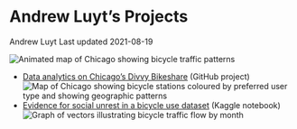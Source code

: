Andrew Luyt’s Projects
================
Andrew Luyt
Last updated 2021-08-19

![Animated map of Chicago showing bicycle traffic
patterns](https://andrewluyt.github.io/divvy-bikeshare/analysis-report_files/figure-gfm/all%20traffic%20flow%20mapped%20fine%20detail%20zoomed-1.gif)

-   [Data analytics on Chicago’s Divvy
    Bikeshare](https://andrewluyt.github.io/divvy-bikeshare/) (GitHub
    project) ![Map of Chicago showing bicycle stations coloured by
    preferred user type and showing geographic
    patterns](https://andrewluyt.github.io/divvy-bikeshare/analysis-report_files/figure-gfm/member%20vs%20casual%20usage%20map%20over%2070-1.png)
-   [Evidence for social unrest in a bicycle use
    dataset](https://www.kaggle.com/andyinverted/evidence-for-social-unrest-in-bicycle-usage-data)
    (Kaggle notebook) ![Graph of vectors illustrating bicycle traffic
    flow by month](./img/unrest.png)
